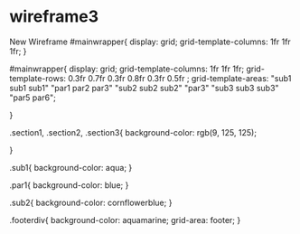 # wireframe3
New Wireframe
#mainwrapper{
    display: grid;
    grid-template-columns: 1fr 1fr 1fr;
}

#mainwrapper{
    display: grid;
    grid-template-columns: 1fr 1fr 1fr;
    grid-template-rows: 0.3fr 0.7fr 0.3fr 0.8fr 0.3fr 0.5fr ;
    grid-template-areas: 
    "sub1 sub1 sub1"
    "par1 par2 par3"
    "sub2 sub2 sub2"
    "par3"
    "sub3 sub3 sub3"
    "par5 par6";

}

.section1, .section2, .section3{
    background-color: rgb(9, 125, 125);
    
}

.sub1{
    background-color: aqua;
}

.par1{
    background-color: blue;
}

.sub2{
    background-color: cornflowerblue;
}


.footerdiv{
    background-color: aquamarine;
    grid-area: footer;
}